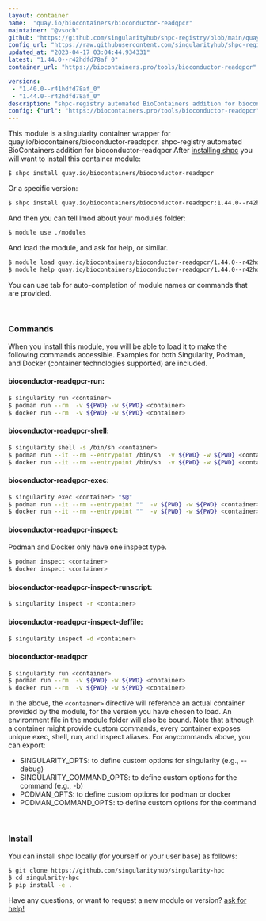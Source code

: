 ```yaml
---
layout: container
name:  "quay.io/biocontainers/bioconductor-readqpcr"
maintainer: "@vsoch"
github: "https://github.com/singularityhub/shpc-registry/blob/main/quay.io/biocontainers/bioconductor-readqpcr/container.yaml"
config_url: "https://raw.githubusercontent.com/singularityhub/shpc-registry/main/quay.io/biocontainers/bioconductor-readqpcr/container.yaml"
updated_at: "2023-04-17 03:04:44.934331"
latest: "1.44.0--r42hdfd78af_0"
container_url: "https://biocontainers.pro/tools/bioconductor-readqpcr"

versions:
 - "1.40.0--r41hdfd78af_0"
 - "1.44.0--r42hdfd78af_0"
description: "shpc-registry automated BioContainers addition for bioconductor-readqpcr"
config: {"url": "https://biocontainers.pro/tools/bioconductor-readqpcr", "maintainer": "@vsoch", "description": "shpc-registry automated BioContainers addition for bioconductor-readqpcr", "latest": {"1.44.0--r42hdfd78af_0": "sha256:baacd40a901342653361db5329faaac9bc97887b872fd7e839ca0d4567b0f34d"}, "tags": {"1.40.0--r41hdfd78af_0": "sha256:a7c5f8a4fd6677d4859ea04af6751394a843c091456217c7d2a2f029ae60d3f5", "1.44.0--r42hdfd78af_0": "sha256:baacd40a901342653361db5329faaac9bc97887b872fd7e839ca0d4567b0f34d"}, "docker": "quay.io/biocontainers/bioconductor-readqpcr"}
---
```


This module is a singularity container wrapper for quay.io/biocontainers/bioconductor-readqpcr.
shpc-registry automated BioContainers addition for bioconductor-readqpcr
After [installing shpc](#install) you will want to install this container module:


```bash
$ shpc install quay.io/biocontainers/bioconductor-readqpcr
```

Or a specific version:

```bash
$ shpc install quay.io/biocontainers/bioconductor-readqpcr:1.44.0--r42hdfd78af_0
```

And then you can tell lmod about your modules folder:

```bash
$ module use ./modules
```

And load the module, and ask for help, or similar.

```bash
$ module load quay.io/biocontainers/bioconductor-readqpcr/1.44.0--r42hdfd78af_0
$ module help quay.io/biocontainers/bioconductor-readqpcr/1.44.0--r42hdfd78af_0
```

You can use tab for auto-completion of module names or commands that are provided.

<br>

### Commands

When you install this module, you will be able to load it to make the following commands accessible.
Examples for both Singularity, Podman, and Docker (container technologies supported) are included.

#### bioconductor-readqpcr-run:

```bash
$ singularity run <container>
$ podman run --rm  -v ${PWD} -w ${PWD} <container>
$ docker run --rm  -v ${PWD} -w ${PWD} <container>
```

#### bioconductor-readqpcr-shell:

```bash
$ singularity shell -s /bin/sh <container>
$ podman run --it --rm --entrypoint /bin/sh  -v ${PWD} -w ${PWD} <container>
$ docker run --it --rm --entrypoint /bin/sh  -v ${PWD} -w ${PWD} <container>
```

#### bioconductor-readqpcr-exec:

```bash
$ singularity exec <container> "$@"
$ podman run --it --rm --entrypoint ""  -v ${PWD} -w ${PWD} <container> "$@"
$ docker run --it --rm --entrypoint ""  -v ${PWD} -w ${PWD} <container> "$@"
```

#### bioconductor-readqpcr-inspect:

Podman and Docker only have one inspect type.

```bash
$ podman inspect <container>
$ docker inspect <container>
```

#### bioconductor-readqpcr-inspect-runscript:

```bash
$ singularity inspect -r <container>
```

#### bioconductor-readqpcr-inspect-deffile:

```bash
$ singularity inspect -d <container>
```



#### bioconductor-readqpcr

```bash
$ singularity run <container>
$ podman run --rm  -v ${PWD} -w ${PWD} <container>
$ docker run --rm  -v ${PWD} -w ${PWD} <container>
```


In the above, the `<container>` directive will reference an actual container provided
by the module, for the version you have chosen to load. An environment file in the
module folder will also be bound. Note that although a container
might provide custom commands, every container exposes unique exec, shell, run, and
inspect aliases. For anycommands above, you can export:

 - SINGULARITY_OPTS: to define custom options for singularity (e.g., --debug)
 - SINGULARITY_COMMAND_OPTS: to define custom options for the command (e.g., -b)
 - PODMAN_OPTS: to define custom options for podman or docker
 - PODMAN_COMMAND_OPTS: to define custom options for the command

<br>

### Install

You can install shpc locally (for yourself or your user base) as follows:

```bash
$ git clone https://github.com/singularityhub/singularity-hpc
$ cd singularity-hpc
$ pip install -e .
```

Have any questions, or want to request a new module or version? [ask for help!](https://github.com/singularityhub/singularity-hpc/issues)